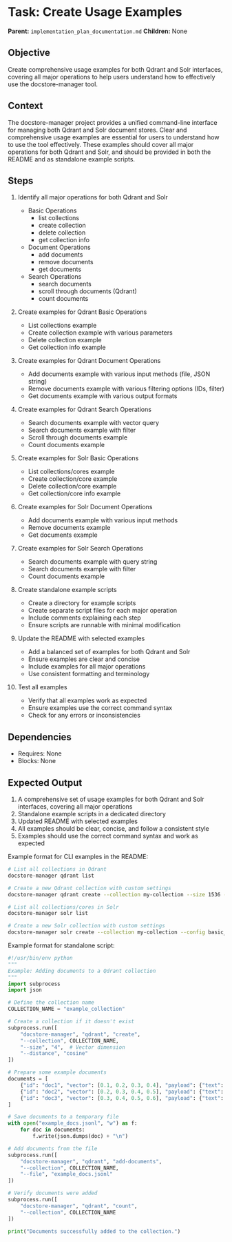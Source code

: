 # Task: Create Usage Examples
**Parent:** `implementation_plan_documentation.md`
**Children:** None

## Objective
Create comprehensive usage examples for both Qdrant and Solr interfaces, covering all major operations to help users understand how to effectively use the docstore-manager tool.

## Context
The docstore-manager project provides a unified command-line interface for managing both Qdrant and Solr document stores. Clear and comprehensive usage examples are essential for users to understand how to use the tool effectively. These examples should cover all major operations for both Qdrant and Solr, and should be provided in both the README and as standalone example scripts.

## Steps
1. Identify all major operations for both Qdrant and Solr
   - Basic Operations
     - list collections
     - create collection
     - delete collection
     - get collection info
   - Document Operations
     - add documents
     - remove documents
     - get documents
   - Search Operations
     - search documents
     - scroll through documents (Qdrant)
     - count documents

2. Create examples for Qdrant Basic Operations
   - List collections example
   - Create collection example with various parameters
   - Delete collection example
   - Get collection info example

3. Create examples for Qdrant Document Operations
   - Add documents example with various input methods (file, JSON string)
   - Remove documents example with various filtering options (IDs, filter)
   - Get documents example with various output formats

4. Create examples for Qdrant Search Operations
   - Search documents example with vector query
   - Search documents example with filter
   - Scroll through documents example
   - Count documents example

5. Create examples for Solr Basic Operations
   - List collections/cores example
   - Create collection/core example
   - Delete collection/core example
   - Get collection/core info example

6. Create examples for Solr Document Operations
   - Add documents example with various input methods
   - Remove documents example
   - Get documents example

7. Create examples for Solr Search Operations
   - Search documents example with query string
   - Search documents example with filter
   - Count documents example

8. Create standalone example scripts
   - Create a directory for example scripts
   - Create separate script files for each major operation
   - Include comments explaining each step
   - Ensure scripts are runnable with minimal modification

9. Update the README with selected examples
   - Add a balanced set of examples for both Qdrant and Solr
   - Ensure examples are clear and concise
   - Include examples for all major operations
   - Use consistent formatting and terminology

10. Test all examples
    - Verify that all examples work as expected
    - Ensure examples use the correct command syntax
    - Check for any errors or inconsistencies

## Dependencies
- Requires: None
- Blocks: None

## Expected Output
1. A comprehensive set of usage examples for both Qdrant and Solr interfaces, covering all major operations
2. Standalone example scripts in a dedicated directory
3. Updated README with selected examples
4. All examples should be clear, concise, and follow a consistent style
5. Examples should use the correct command syntax and work as expected

Example format for CLI examples in the README:
```bash
# List all collections in Qdrant
docstore-manager qdrant list

# Create a new Qdrant collection with custom settings
docstore-manager qdrant create --collection my-collection --size 1536 --distance euclid

# List all collections/cores in Solr
docstore-manager solr list

# Create a new Solr collection with custom settings
docstore-manager solr create --collection my-collection --config basic_configs
```

Example format for standalone script:
```python
#!/usr/bin/env python
"""
Example: Adding documents to a Qdrant collection
"""
import subprocess
import json

# Define the collection name
COLLECTION_NAME = "example_collection"

# Create a collection if it doesn't exist
subprocess.run([
    "docstore-manager", "qdrant", "create",
    "--collection", COLLECTION_NAME,
    "--size", "4",  # Vector dimension
    "--distance", "cosine"
])

# Prepare some example documents
documents = [
    {"id": "doc1", "vector": [0.1, 0.2, 0.3, 0.4], "payload": {"text": "Example document 1"}},
    {"id": "doc2", "vector": [0.2, 0.3, 0.4, 0.5], "payload": {"text": "Example document 2"}},
    {"id": "doc3", "vector": [0.3, 0.4, 0.5, 0.6], "payload": {"text": "Example document 3"}}
]

# Save documents to a temporary file
with open("example_docs.jsonl", "w") as f:
    for doc in documents:
        f.write(json.dumps(doc) + "\n")

# Add documents from the file
subprocess.run([
    "docstore-manager", "qdrant", "add-documents",
    "--collection", COLLECTION_NAME,
    "--file", "example_docs.jsonl"
])

# Verify documents were added
subprocess.run([
    "docstore-manager", "qdrant", "count",
    "--collection", COLLECTION_NAME
])

print("Documents successfully added to the collection.")
